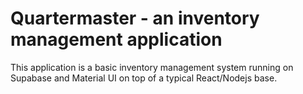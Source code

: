 # Quartermaster - an inventory management application

This application is a basic inventory management system running on Supabase and Material UI on top of a typical React/Nodejs base.
